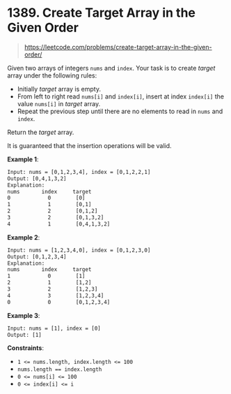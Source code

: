 # 1389. Create Target Array in the Given Order

> <https://leetcode.com/problems/create-target-array-in-the-given-order/>

Given two arrays of integers `nums` and `index`. Your task is to create *target*
array under the following rules:

- Initially *target* array is empty.
- From left to right read `nums[i]` and `index[i]`, insert at index `index[i]`
  the value `nums[i]` in *target* array.
- Repeat the previous step until there are no elements to read in `nums` and
  `index`.

Return the *target* array.

It is guaranteed that the insertion operations will be valid.

**Example 1**:

```txt
Input: nums = [0,1,2,3,4], index = [0,1,2,2,1]
Output: [0,4,1,3,2]
Explanation:
nums       index     target
0            0        [0]
1            1        [0,1]
2            2        [0,1,2]
3            2        [0,1,3,2]
4            1        [0,4,1,3,2]
```

**Example 2**:

```txt
Input: nums = [1,2,3,4,0], index = [0,1,2,3,0]
Output: [0,1,2,3,4]
Explanation:
nums       index     target
1            0        [1]
2            1        [1,2]
3            2        [1,2,3]
4            3        [1,2,3,4]
0            0        [0,1,2,3,4]
```

**Example 3**:

```txt
Input: nums = [1], index = [0]
Output: [1]
```

**Constraints**:

- `1 <= nums.length, index.length <= 100`
- `nums.length == index.length`
- `0 <= nums[i] <= 100`
- `0 <= index[i] <= i`
